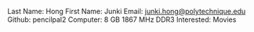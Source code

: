 Last Name: Hong
First Name: Junki 
Email: junki.hong@polytechnique.edu
Github: pencilpal2
Computer: 8 GB 1867 MHz DDR3
Interested: Movies 
